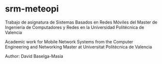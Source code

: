 # srm-meteopi
Trabajo de asignatura de Sistemas Basados en Redes Móviles del Master de Ingeniería de Computadores y Redes en la Universidad Politécnica de Valencia

Academic work for Mobile Network Systems from the Computer Engineering and Networking Master at Universitat Politécnica de Valencia

Author: David Baselga-Masia
